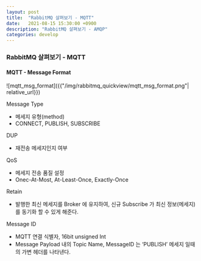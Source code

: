 ```yaml
---
layout: post
title:  "RabbitMQ 살펴보기 - MQTT"
date:   2021-08-15 15:30:00 +0900
description: "RabbitMQ 살펴보기 - AMQP"
categories: develop
---
```


### RabbitMQ 살펴보기 - MQTT

#### MQTT - Message Format

![mqtt_msg_format]({{"/img/rabbitmq_quickview/mqtt_msg_format.png"| relative_url}})

Message Type
- 메세지 유형(method)
- CONNECT, PUBLISH, SUBSCRIBE

DUP
- 재전송 메세지인지 여부

QoS
- 메세지 전송 품질 설정
- Onec-At-Most, At-Least-Once, Exactly-Once

Retain
- 발행한 최신 메세지를 Broker 에 유지하여, 신규 Subscribe 가 최신 정보(메세지)를 동기화 할 수 있게 해준다.

Message ID
- MQTT 연결 식별자, 16bit unsigned Int
- Message Payload 내의 Topic Name, MessageID 는 ‘PUBLISH’ 메세지 일때의 가변 헤더를 나타낸다.
